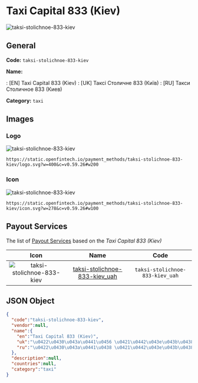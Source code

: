 
# Taxi Capital 833 (Kiev) 
![taksi-stolichnoe-833-kiev](https://static.openfintech.io/payment_methods/taksi-stolichnoe-833-kiev/logo.svg?w=400&c=v0.59.26#w200)  

## General 
**Code:** `taksi-stolichnoe-833-kiev` 
 
**Name:** 
 
:	[EN] Taxi Capital 833 (Kiev) 
:	[UK] Таксі Столичне 833 (Київ) 
:	[RU] Такси Столичное 833 (Киев) 
 
**Category:** `taxi` 
 

## Images 

### Logo 
![taksi-stolichnoe-833-kiev](https://static.openfintech.io/payment_methods/taksi-stolichnoe-833-kiev/logo.svg?w=400&c=v0.59.26#w200)  

```
https://static.openfintech.io/payment_methods/taksi-stolichnoe-833-kiev/logo.svg?w=400&c=v0.59.26#w200
```  

### Icon 
![taksi-stolichnoe-833-kiev](https://static.openfintech.io/payment_methods/taksi-stolichnoe-833-kiev/icon.svg?w=278&c=v0.59.26#w100)  

```
https://static.openfintech.io/payment_methods/taksi-stolichnoe-833-kiev/icon.svg?w=278&c=v0.59.26#w100
```  

## Payout Services 
 
The list of [Payout Services](/payout-services/) based on the _Taxi Capital 833 (Kiev)_ 

|Icon|Name|Code| 
|:---:|:---:|:---:| 
|![taksi-stolichnoe-833-kiev](https://static.openfintech.io/payout_methods/taksi-stolichnoe-833-kiev/icon.svg?w=278&c=v0.59.26#w40) |[taksi-stolichnoe-833-kiev_uah](/payout-services/taksi-stolichnoe-833-kiev_uah/)|`taksi-stolichnoe-833-kiev_uah`| 
 

## JSON Object 

```json
{
  "code":"taksi-stolichnoe-833-kiev",
  "vendor":null,
  "name":{
    "en":"Taxi Capital 833 (Kiev)",
    "uk":"\u0422\u0430\u043a\u0441\u0456 \u0421\u0442\u043e\u043b\u0438\u0447\u043d\u0435 833 (\u041a\u0438\u0457\u0432)",
    "ru":"\u0422\u0430\u043a\u0441\u0438 \u0421\u0442\u043e\u043b\u0438\u0447\u043d\u043e\u0435 833 (\u041a\u0438\u0435\u0432)"
  },
  "description":null,
  "countries":null,
  "category":"taxi"
}
```  
